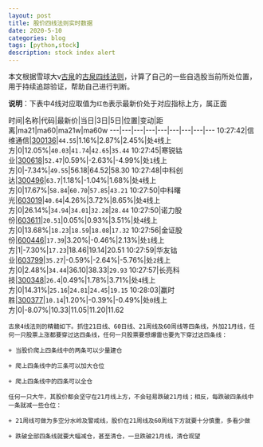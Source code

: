 ```yaml
---
layout: post
title: 股价四线法则实时数据
date: 2020-5-10
categories: blog
tags: [python,stock]
description: stock index alert
---
```



本文根据雪球大v[古泉](https://xueqiu.com/u/7148646888)的[古泉四线法则](https://xueqiu.com/7148646888/130498192)，计算了自己的一些自选股当前所处位置，用于持续追踪验证，帮助自己进行判断。

**说明**：下表中4线对应取值为`红色`表示最新价处于对应指标上方，属正面

时间|名称|代码|最新价|当日|3日|5日|位置|变动|距离|ma21|ma60|ma21w|ma60w
---|---|---|---|---|---|---|---|---
10:27:42|信维通信|[300136](https://xueqiu.com/S/SZ300136)|`44.55`|1.16%|2.87%|2.45%|处`4`线上方|0|12.05%|`40.03`|`41.74`|`42.65`|`35.44`
10:27:45|寒锐钴业|[300618](https://xueqiu.com/S/SZ300618)|`52.47`|0.59%|-2.63%|-4.99%|处`1`线上方|0|-7.34%|`49.55`|56.18|64.52|58.30
10:27:48|中科创达|[300496](https://xueqiu.com/S/SZ300496)|`63.7`|1.18%|-1.04%|1.68%|处`4`线上方|0|17.67%|`58.84`|`60.70`|`57.85`|`43.21`
10:27:50|中科曙光|[603019](https://xueqiu.com/S/SH603019)|`40.64`|4.26%|3.72%|8.65%|处`4`线上方|0|26.14%|`34.94`|`34.01`|`32.28`|`28.44`
10:27:50|诺力股份|[603611](https://xueqiu.com/S/SH603611)|`20.51`|0.05%|0.93%|3.51%|处`4`线上方|0|13.68%|`18.23`|`18.59`|`18.08`|`17.32`
10:27:56|金证股份|[600446](https://xueqiu.com/S/SH600446)|`17.39`|3.20%|-0.46%|2.13%|处`1`线上方|1|-7.30%|`17.23`|18.46|19.14|20.51
10:27:59|华友钴业|[603799](https://xueqiu.com/S/SH603799)|`35.27`|-0.59%|-2.64%|-5.76%|处`2`线上方|0|2.48%|`34.44`|36.10|38.33|`29.93`
10:27:57|长亮科技|[300348](https://xueqiu.com/S/SZ300348)|`26.4`|0.49%|1.78%|3.71%|处`4`线上方|0|14.31%|`25.16`|`24.81`|`24.45`|`19.15`
10:28:03|赢时胜|[300377](https://xueqiu.com/S/SZ300377)|`10.14`|1.20%|-0.39%|-0.49%|处`0`线上方|0|-8.07%|10.33|11.05|11.20|11.62

```
古泉4线法则的精髓如下。抓住21日线、60日线、21周线及60周线等四条线，外加21月线，任何一只股票上涨都要穿过这四条线，任何一只股票要想爆雷也要先下穿过这四条线：

+ 当股价爬上四条线中的两条可以少量建仓

+ 爬上四条线中的三条可以加大仓位

+ 爬上四条线中的四条可以全仓

任何一只大牛，其股价都会坚守在21月线上方，不会轻易跌破21月线；相反，每跌破四条线中一条就减一些仓位：

+ 21周线可做为多空分水岭及警戒线，股价在21周线及60周线下方就要十分慎重，多看少做

+ 跌破全部四条线就要大幅减仓，甚至清仓，一旦跌破21月线，清仓观望
```